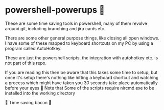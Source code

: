 # powershell-powerups 💪
These are some time saving tools in powershell, many of them revolve around git, including branching and jira cards etc.

There are some other general purpose things, like closing all open windows. I have some of these mapped to keyboard shortcuts on my PC by using a program called AutoHotkey.

These are just the powershell scripts, the integration with autohotkey etc. is not part of this repo.

If you are reading this then be aware that this takes some time to setup, but once it's setup there's nothing like hitting a keyboard shortcut and watching a process which might have taken you 30 seconds take place automatically before your eyes 👀
Note that Some of the scripts require nircmd.exe to be installed into the working directory

🥓 Time saving bacon 🥓
